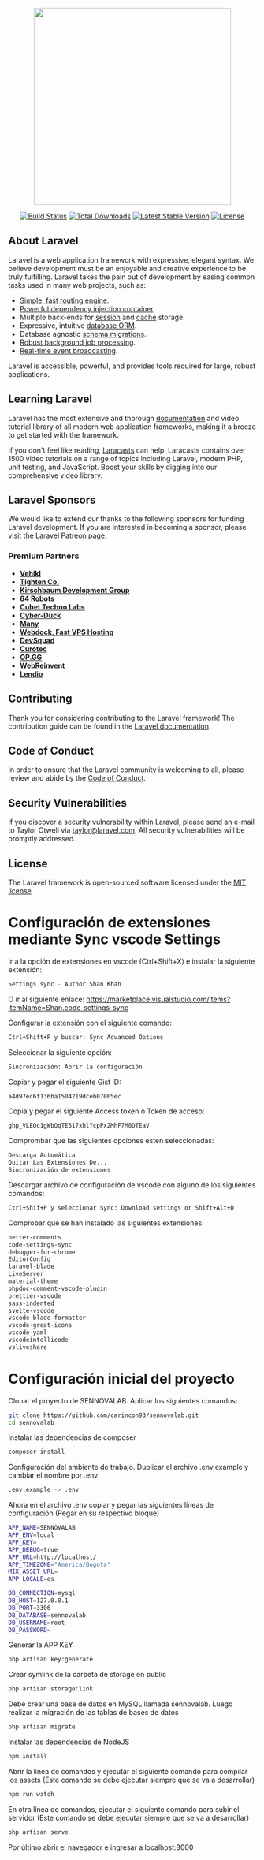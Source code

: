 <p align="center"><a href="https://laravel.com" target="_blank"><img src="https://raw.githubusercontent.com/laravel/art/master/logo-lockup/5%20SVG/2%20CMYK/1%20Full%20Color/laravel-logolockup-cmyk-red.svg" width="400"></a></p>

<p align="center">
<a href="https://travis-ci.org/laravel/framework"><img src="https://travis-ci.org/laravel/framework.svg" alt="Build Status"></a>
<a href="https://packagist.org/packages/laravel/framework"><img src="https://img.shields.io/packagist/dt/laravel/framework" alt="Total Downloads"></a>
<a href="https://packagist.org/packages/laravel/framework"><img src="https://img.shields.io/packagist/v/laravel/framework" alt="Latest Stable Version"></a>
<a href="https://packagist.org/packages/laravel/framework"><img src="https://img.shields.io/packagist/l/laravel/framework" alt="License"></a>
</p>

## About Laravel

Laravel is a web application framework with expressive, elegant syntax. We believe development must be an enjoyable and creative experience to be truly fulfilling. Laravel takes the pain out of development by easing common tasks used in many web projects, such as:

-   [Simple, fast routing engine](https://laravel.com/docs/routing).
-   [Powerful dependency injection container](https://laravel.com/docs/container).
-   Multiple back-ends for [session](https://laravel.com/docs/session) and [cache](https://laravel.com/docs/cache) storage.
-   Expressive, intuitive [database ORM](https://laravel.com/docs/eloquent).
-   Database agnostic [schema migrations](https://laravel.com/docs/migrations).
-   [Robust background job processing](https://laravel.com/docs/queues).
-   [Real-time event broadcasting](https://laravel.com/docs/broadcasting).

Laravel is accessible, powerful, and provides tools required for large, robust applications.

## Learning Laravel

Laravel has the most extensive and thorough [documentation](https://laravel.com/docs) and video tutorial library of all modern web application frameworks, making it a breeze to get started with the framework.

If you don't feel like reading, [Laracasts](https://laracasts.com) can help. Laracasts contains over 1500 video tutorials on a range of topics including Laravel, modern PHP, unit testing, and JavaScript. Boost your skills by digging into our comprehensive video library.

## Laravel Sponsors

We would like to extend our thanks to the following sponsors for funding Laravel development. If you are interested in becoming a sponsor, please visit the Laravel [Patreon page](https://patreon.com/taylorotwell).

### Premium Partners

-   **[Vehikl](https://vehikl.com/)**
-   **[Tighten Co.](https://tighten.co)**
-   **[Kirschbaum Development Group](https://kirschbaumdevelopment.com)**
-   **[64 Robots](https://64robots.com)**
-   **[Cubet Techno Labs](https://cubettech.com)**
-   **[Cyber-Duck](https://cyber-duck.co.uk)**
-   **[Many](https://www.many.co.uk)**
-   **[Webdock, Fast VPS Hosting](https://www.webdock.io/en)**
-   **[DevSquad](https://devsquad.com)**
-   **[Curotec](https://www.curotec.com/services/technologies/laravel/)**
-   **[OP.GG](https://op.gg)**
-   **[WebReinvent](https://webreinvent.com/?utm_source=laravel&utm_medium=github&utm_campaign=patreon-sponsors)**
-   **[Lendio](https://lendio.com)**

## Contributing

Thank you for considering contributing to the Laravel framework! The contribution guide can be found in the [Laravel documentation](https://laravel.com/docs/contributions).

## Code of Conduct

In order to ensure that the Laravel community is welcoming to all, please review and abide by the [Code of Conduct](https://laravel.com/docs/contributions#code-of-conduct).

## Security Vulnerabilities

If you discover a security vulnerability within Laravel, please send an e-mail to Taylor Otwell via [taylor@laravel.com](mailto:taylor@laravel.com). All security vulnerabilities will be promptly addressed.

## License

The Laravel framework is open-sourced software licensed under the [MIT license](https://opensource.org/licenses/MIT).

# Configuración de extensiones mediante Sync vscode Settings

Ir a la opción de extensiones en vscode (Ctrl+Shift+X) e instalar la siguiente extensión:

```sh
Settings sync - Author Shan Khan
```

O ir al siguiente enlace: https://marketplace.visualstudio.com/items?itemName=Shan.code-settings-sync

Configurar la extensión con el siguiente comando:

```sh
Ctrl+Shift+P y buscar: Sync Advanced Options
```

Seleccionar la siguiente opción:

```sh
Sincronización: Abrir la configuración
```

Copiar y pegar el siguiente Gist ID:

```sh
a4d97ec6f136ba1504219dceb07005ec
```

Copia y pegar el siguiente Access token o Token de acceso:

```sh
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
```

Comprombar que las siguientes opciones esten seleccionadas:

```sh
Descarga Automática
Quitar Las Extensiones De...
Sincronización de extensiones
```

Descargar archivo de configuración de vscode con alguno de los siguientes comandos:

```sh
Ctrl+Shif+P y seleccionar Sync: Download settings or Shift+Alt+D
```

Comprobar que se han instalado las siguientes extensiones:

```sh
better-comments
code-settings-sync
debugger-for-chrome
EditorConfig
laravel-blade
LiveServer
material-theme
phpdoc-comment-vscode-plugin
prettier-vscode
sass-indented
svelte-vscode
vscode-blade-formatter
vscode-great-icons
vscode-yaml
vscodeintellicode
vsliveshare
```

# Configuración inicial del proyecto

Clonar el proyecto de SENNOVALAB. Aplicar los siguientes comandos:

```sh
git clone https://github.com/carincon93/sennovalab.git
cd sennovalab
```

Instalar las dependencias de composer

```sh
composer install
```

Configuración del ambiente de trabajo. Duplicar el archivo .env.example y cambiar el nombre por .env

```sh
.env.example -> .env
```

Ahora en el archivo .env copiar y pegar las siguientes líneas de configuración (Pegar en su respectivo bloque)

```sh
APP_NAME=SENNOVALAB
APP_ENV=local
APP_KEY=
APP_DEBUG=true
APP_URL=http://localhost/
APP_TIMEZONE="America/Bogota"
MIX_ASSET_URL=
APP_LOCALE=es

DB_CONNECTION=mysql
DB_HOST=127.0.0.1
DB_PORT=3306
DB_DATABASE=sennovalab
DB_USERNAME=root
DB_PASSWORD=
```

Generar la APP KEY

```sh
php artisan key:generate
```

Crear symlink de la carpeta de storage en public

```sh
php artisan storage:link
```

Debe crear una base de datos en MySQL llamada sennovalab. Luego realizar la migración de las tablas de bases de datos

```sh
php artisan migrate
```

Instalar las dependencias de NodeJS

```sh
npm install
```

Abrir la línea de comandos y ejecutar el siguiente comando para compilar los assets (Este comando se debe ejecutar siempre que se va a desarrollar)

```sh
npm run watch
```

En otra línea de comandos, ejecutar el siguiente comando para subir el servidor (Este comando se debe ejecutar siempre que se va a desarrollar)

```sh
php artisan serve
```

Por último abrir el navegador e ingresar a localhost:8000

